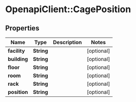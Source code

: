 # OpenapiClient::CagePosition

## Properties
Name | Type | Description | Notes
------------ | ------------- | ------------- | -------------
**facility** | **String** |  | [optional] 
**building** | **String** |  | [optional] 
**floor** | **String** |  | [optional] 
**room** | **String** |  | [optional] 
**rack** | **String** |  | [optional] 
**position** | **String** |  | [optional] 


